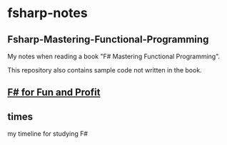 # fsharp-notes

## Fsharp-Mastering-Functional-Programming

My notes when reading a book "F# Mastering Functional Programming".

This repository also contains sample code not written in the book.

## [F# for Fun and Profit](https://fsharpforfunandprofit.com/)

## times

my timeline for studying F#
